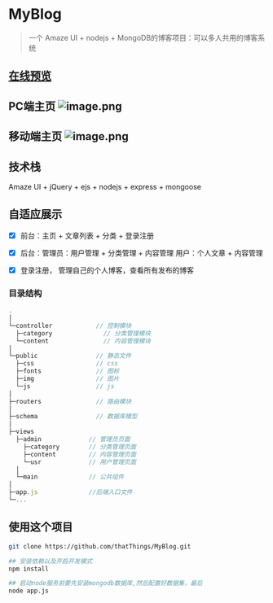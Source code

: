 # MyBlog

> 一个 Amaze UI + nodejs + MongoDB的博客项目：可以多人共用的博客系统

[**在线预览**](http://www.nanyuanfly.cn:3666/)
---
PC端主页
![image.png](https://upload-images.jianshu.io/upload_images/15171164-1bc8924dcc443d06.png?imageMogr2/auto-orient/strip%7CimageView2/2/w/1240)
---
移动端主页
![image.png](https://upload-images.jianshu.io/upload_images/15171164-cbc6a2fdadd43de6.png?imageMogr2/auto-orient/strip%7CimageView2/2/w/1240)
---



## 技术栈
Amaze UI + jQuery + ejs + nodejs + express + mongoose

## 自适应展示

- [x] 前台：主页 + 文章列表 + 分类 + 登录注册  
- [x] 后台：管理员：用户管理 + 分类管理 + 内容管理   用户：个人文章 + 内容管理
- [x] 登录注册， 管理自己的个人博客，查看所有发布的博客



### 目录结构

```js
.
│
└─controller            // 控制模块
  ├─category              // 分类管理模块
  └─content               // 内容管理模块
│
└─public                // 静态文件
  ├─css                 // css
  ├─fonts               // 图标
  ├─img                 // 图片
  └─js                  // js  
│
├─routers               // 路由模块
│
├─schema                // 数据库模型
│
├─views
  ├─admin             // 管理员页面
    ├─category        // 分类管理页面
    ├─content         // 内容管理页面
    └─usr             // 用户管理页面
  │
  └─main              // 公共组件
│ 
├─app.js              //后端入口文件
└─...

```

## 使用这个项目

```bash
git clone https://github.com/thatThings/MyBlog.git

## 安装依赖以及开启开发模式
npm install 

## 启动node服务前要先安装mongodb数据库,然后配置好数据集，最后
node app.js

```
